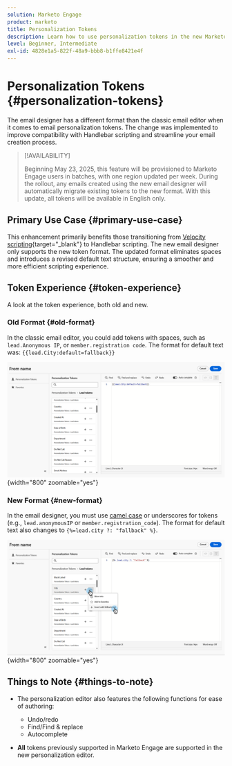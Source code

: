 ```yaml
---
solution: Marketo Engage
product: marketo
title: Personalization Tokens
description: Learn how to use personalization tokens in the new Marketo Engage Email Designer
level: Beginner, Intermediate
exl-id: 4828e1a5-822f-48a9-bbb8-b1ffe8421e4f
---
```

# Personalization Tokens {#personalization-tokens}

The email designer has a different format than the classic email editor when it comes to email personalization tokens. The change was implemented to improve compatibility with Handlebar scripting and streamline your email creation process.

>[!AVAILABILITY]
>
>Beginning May 23, 2025, this feature will be provisioned to Marketo Engage users in batches, with one region updated per week. During the rollout, any emails created using the new email designer will automatically migrate existing tokens to the new format. With this update, all tokens will be available in English only.

## Primary Use Case {#primary-use-case} 

This enhancement primarily benefits those transitioning from [Velocity scripting](https://experienceleague.adobe.com/en/docs/marketo-developer/marketo/email-scripting){target="_blank"} to Handlebar scripting. The new email designer only supports the new token format. The updated format eliminates spaces and introduces a revised default text structure, ensuring a smoother and more efficient scripting experience. 

## Token Experience {#token-experience}

A look at the token experience, both old and new. 

### Old Format {#old-format} 

In the classic email editor, you could add tokens with spaces, such as `lead.Anonymous IP`, or `member.registration code`. The format for default text was: `{{lead.City:default=fallback}}`

   ![](assets/personalization-tokens-1.png){width="800" zoomable="yes"}

### New Format {#new-format} 

In the email designer, you must use [camel case](https://developer.mozilla.org/en-US/docs/Glossary/Camel_case) or underscores for tokens (e.g., `lead.anonymousIP` or `member.registration_code`). The format for default text also changes to `{%=lead.city ?: "fallback" %}`. 

   ![](assets/personalization-tokens-2.png){width="800" zoomable="yes"}

## Things to Note {#things-to-note}

* The personalization editor also features the following functions for ease of authoring:

  * Undo/redo 
  * Find/Find & replace 
  * Autocomplete 

* **All** tokens previously supported in Marketo Engage are supported in the new personalization editor.
